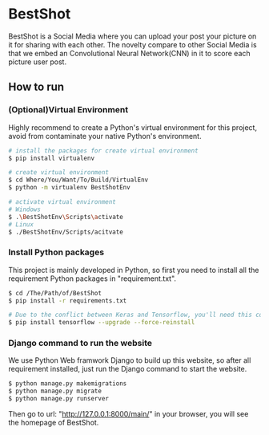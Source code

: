 # BestShot
BestShot is a Social Media where you can upload your post your picture on it for sharing with each other. The novelty compare to other Social Media is that we embed an Convolutional Neural Network(CNN) in it to score each picture user post.

## How to run

### (Optional)Virtual Environment
Highly recommend to create a Python's virtual environment for this project, avoid from contaminate your native Python's environment.
```sh
# install the packages for create virtual environment
$ pip install virtualenv

# create virtual environment
$ cd Where/You/Want/To/Build/VirtualEnv
$ python -m virtualenv BestShotEnv

# activate virtual environment
# Windows
$ .\BestShotEnv\Scripts\activate
# Linux
$ ./BestShotEnv/Scripts/acitvate
```

### Install Python packages
This project is mainly developed in Python, so first you need to install all the requirement Python packages in "requirement.txt".
```sh
$ cd /The/Path/of/BestShot
$ pip install -r requirements.txt

# Due to the conflict between Keras and Tensorflow, you'll need this command to reinstall Tensorflow
$ pip install tensorflow --upgrade --force-reinstall
```

### Django command to run the website
We use Python Web framwork Django to build up this website, so after all requirement installed, just run the Django command to start the website.
```sh
$ python manage.py makemigrations
$ python manage.py migrate
$ python manage.py runserver
```
Then go to url: "http://127.0.0.1:8000/main/" in your browser, you will see the homepage of BestShot.